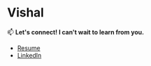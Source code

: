 # Vishal

📫 **Let's connect! I can't wait to learn from you.** 
-  [Resume](https://github.com/Vishalsolanki7/Vishal/raw/776fc9f1cb6291f4cd2ee5a13bbb158fc32dca75/Resume.pdf)
-  [LinkedIn](https://www.linkedin.com/in/vishalsolanki7696/)

<!--
**n-Vishalsolanki7/Vishala** is a ✨ _special_ ✨ repository because its `README.md` (this file) appears on your GitHub profile.

Here are some ideas to get you started:

- 🔭 I’m currently working on ...
- 🌱 I’m currently learning ...
- 👯 I’m looking to collaborate on ...
- 🤔 I’m looking for help with ...
- 💬 Ask me about ...
- 📫 How to reach me: ...
- 😄 Pronouns: ...
- ⚡ Fun fact: ...
-->
